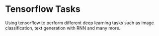# Tensorflow Tasks
Using tensorflow to perform different deep learning tasks such as image classification, text generation with RNN and many more.
